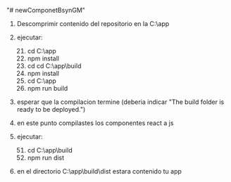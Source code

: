 "# newComponetBsynGM"

1. Descomprimir contenido del repositorio en la C:\app 
2. ejecutar:

	21. cd C:\app
	22. npm install
	23.  cd cd C:\app\build
	24. npm install
	25. cd C:\app
	26. npm run build

3. esperar que la compilacion termine (deberia indicar "The build folder is ready to be deployed.") 
4. en este punto compilastes los componentes react a js
5. ejecutar:

	51. cd C:\app\build
	52. npm run dist

6. en el directorio C:\app\build\dist estara contenido tu app